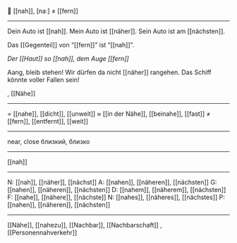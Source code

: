 📍 [[nah]], [naː] ≠ [[fern]]

---
Dein Auto ist [[nah]]. Mein Auto ist [[näher]]. Sein Auto ist am [[nächsten]].

Das [[Gegenteil]] von “[[fern]]” ist “[[nah]]”.

*Der [[Haut]] so [[nah]], dem Auge [[fern]]*  

Aang, bleib stehen! Wir dürfen da nicht [[näher]] rangehen. Das Schiff könnte voller Fallen sein!

, [[Nähe]]

---
= [[nahe]], [[dicht]], [[unweit]]
≈ [[in der Nähe]], [[beinahe]], [[fast]]
≠ [[fern]], [[entfernt]], [[weit]]

---
near, close
близкий, близко

---
[[nah]]

---
N: [[nah]], [[näher]], [[nächst]]
A: [[nahen]], [[näheren]], [[nächsten]]
G: [[nahen]], [[näheren]], [[nächsten]]
D: [[nahem]], [[näherem]], [[nächsten]]
F: [[nahe]], [[nähere]], [[nächste]]
N: [[nahes]], [[näheres]], [[nächstes]]
P: [[nahen]], [[näheren]], [[nächsten]]

---
[[Nähe]], [[nahezu]], [[Nachbar]], [[Nachbarschaft]]
, [[Personennahverkehr]]